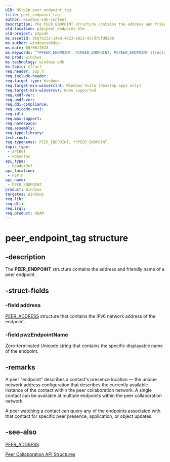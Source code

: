 ```yaml
---
UID: NS:p2p.peer_endpoint_tag
title: peer_endpoint_tag
author: windows-sdk-content
description: The PEER_ENDPOINT structure contains the address and friendly name of a peer endpoint.
old-location: p2p\peer_endpoint.htm
old-project: p2psdk
ms.assetid: 9687b332-14ed-4023-b8c2-437d75fd0298
ms.author: windowssdkdev
ms.date: 08/06/2018
ms.keywords: "*PPEER_ENDPOINT, PCPEER_ENDPOINT, PCPEER_ENDPOINT structure pointer [Peer Networking], PEER_ENDPOINT, PEER_ENDPOINT structure [Peer Networking], PPEER_ENDPOINT, PPEER_ENDPOINT structure pointer [Peer Networking], p2p.peer_endpoint, p2p/PCPEER_ENDPOINT, p2p/PEER_ENDPOINT, p2p/PPEER_ENDPOINT, peer_endpoint_tag"
ms.prod: windows
ms.technology: windows-sdk
ms.topic: struct
req.header: p2p.h
req.include-header: 
req.target-type: Windows
req.target-min-winverclnt: Windows Vista [desktop apps only]
req.target-min-winversvr: None supported
req.kmdf-ver: 
req.umdf-ver: 
req.ddi-compliance: 
req.unicode-ansi: 
req.idl: 
req.max-support: 
req.namespace: 
req.assembly: 
req.type-library: 
tech.root: 
req.typenames: PEER_ENDPOINT, *PPEER_ENDPOINT
topic_type:
 - APIRef
 - kbSyntax
api_type:
 - HeaderDef
api_location:
 - P2P.h
api_name:
 - PEER_ENDPOINT
product: Windows
targetos: Windows
req.lib: 
req.dll: 
req.irql: 
req.product: ADAM
---
```


# peer_endpoint_tag structure


## -description


The <b>PEER_ENDPOINT</b> structure contains the address and friendly name of a peer endpoint.


## -struct-fields




### -field address


<a href="https://msdn.microsoft.com/09476d3b-ec65-40a2-90ee-a20be230deca">PEER_ADDRESS</a> structure that contains the IPv6 network address of the endpoint.


### -field pwzEndpointName

Zero-terminated Unicode string that contains the specific displayable name of the endpoint.


## -remarks



A peer "endpoint" describes a contact's presence location — the unique network address configuration that describes the currently available instance of the contact within the peer collaboration network. A single contact can be available at multiple endpoints within the peer collaboration network.

A peer watching a contact can query any of the endpoints associated with that contact for specific peer presence, application, or object updates.




## -see-also




<a href="https://msdn.microsoft.com/09476d3b-ec65-40a2-90ee-a20be230deca">PEER_ADDRESS</a>



<a href="https://msdn.microsoft.com/2634899c-3263-45ce-9fac-407e11e42cd4">Peer Collaboration API Structures</a>
 

 

